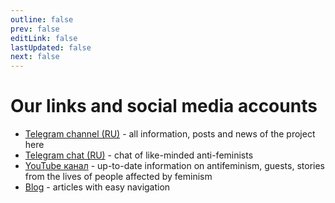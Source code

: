 ```yaml
---
outline: false
prev: false
editLink: false
lastUpdated: false
next: false
---
```


# Our links and social media accounts

- [Telegram channel (RU)](https://t.me/antifem_battle) - all information, posts and news of the project here
- [Telegram chat (RU)](https://t.me/antifem_battle_chat) - chat of like-minded anti-feminists
- [YouTube канал](https://www.youtube.com/@antifem-move) - up-to-date information on antifeminism, guests, stories from the lives of people affected by feminism
- [Blog](https://blog.antifem.org/en/recent/1) - articles with easy navigation
